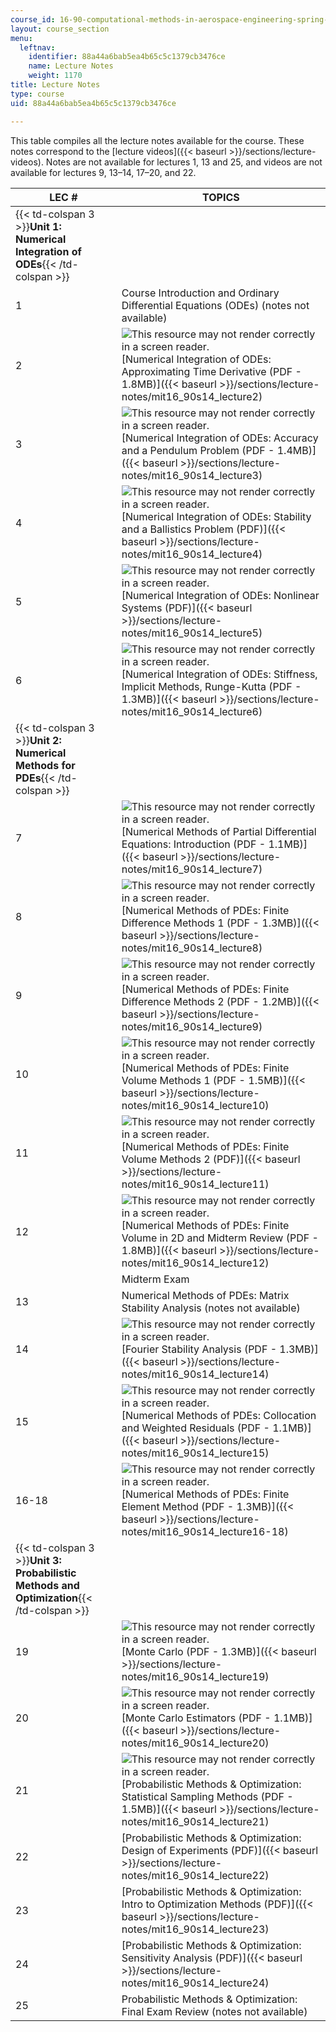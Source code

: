 ```yaml
---
course_id: 16-90-computational-methods-in-aerospace-engineering-spring-2014
layout: course_section
menu:
  leftnav:
    identifier: 88a44a6bab5ea4b65c5c1379cb3476ce
    name: Lecture Notes
    weight: 1170
title: Lecture Notes
type: course
uid: 88a44a6bab5ea4b65c5c1379cb3476ce

---
```


This table compiles all the lecture notes available for the course. These notes correspond to the [lecture videos]({{< baseurl >}}/sections/lecture-videos). Notes are not available for lectures 1, 13 and 25, and videos are not available for lectures 9, 13–14, 17–20, and 22.

| LEC # | TOPICS |
| --- | --- |
| {{< td-colspan 3 >}}**Unit 1: Numerical Integration of ODEs**{{< /td-colspan >}} |||
| 1 | Course Introduction and Ordinary Differential Equations (ODEs) (notes not available) |
| 2 | ![This resource may not render correctly in a screen reader.](/images/inacessible.gif)[Numerical Integration of ODEs: Approximating Time Derivative (PDF - 1.8MB)]({{< baseurl >}}/sections/lecture-notes/mit16_90s14_lecture2) |
| 3 | ![This resource may not render correctly in a screen reader.](/images/inacessible.gif)[Numerical Integration of ODEs: Accuracy and a Pendulum Problem (PDF - 1.4MB)]({{< baseurl >}}/sections/lecture-notes/mit16_90s14_lecture3) |
| 4 | ![This resource may not render correctly in a screen reader.](/images/inacessible.gif)[Numerical Integration of ODEs: Stability and a Ballistics Problem (PDF)]({{< baseurl >}}/sections/lecture-notes/mit16_90s14_lecture4) |
| 5 | ![This resource may not render correctly in a screen reader.](/images/inacessible.gif)[Numerical Integration of ODEs: Nonlinear Systems (PDF)]({{< baseurl >}}/sections/lecture-notes/mit16_90s14_lecture5) |
| 6 | ![This resource may not render correctly in a screen reader.](/images/inacessible.gif)[Numerical Integration of ODEs: Stiffness, Implicit Methods, Runge-Kutta (PDF - 1.3MB)]({{< baseurl >}}/sections/lecture-notes/mit16_90s14_lecture6) |
| {{< td-colspan 3 >}}**Unit 2: Numerical Methods for PDEs**{{< /td-colspan >}} |||
| 7 | ![This resource may not render correctly in a screen reader.](/images/inacessible.gif)[Numerical Methods of Partial Differential Equations: Introduction (PDF - 1.1MB)]({{< baseurl >}}/sections/lecture-notes/mit16_90s14_lecture7) |
| 8 | ![This resource may not render correctly in a screen reader.](/images/inacessible.gif)[Numerical Methods of PDEs: Finite Difference Methods 1 (PDF - 1.3MB)]({{< baseurl >}}/sections/lecture-notes/mit16_90s14_lecture8) |
| 9 | ![This resource may not render correctly in a screen reader.](/images/inacessible.gif)[Numerical Methods of PDEs: Finite Difference Methods 2 (PDF - 1.2MB)]({{< baseurl >}}/sections/lecture-notes/mit16_90s14_lecture9) |
| 10 | ![This resource may not render correctly in a screen reader.](/images/inacessible.gif)[Numerical Methods of PDEs: Finite Volume Methods 1 (PDF - 1.5MB)]({{< baseurl >}}/sections/lecture-notes/mit16_90s14_lecture10) |
| 11 | ![This resource may not render correctly in a screen reader.](/images/inacessible.gif)[Numerical Methods of PDEs: Finite Volume Methods 2 (PDF)]({{< baseurl >}}/sections/lecture-notes/mit16_90s14_lecture11) |
| 12 | ![This resource may not render correctly in a screen reader.](/images/inacessible.gif)[Numerical Methods of PDEs: Finite Volume in 2D and Midterm Review (PDF - 1.8MB)]({{< baseurl >}}/sections/lecture-notes/mit16_90s14_lecture12) |
| &nbsp; | Midterm Exam |
| 13 | Numerical Methods of PDEs: Matrix Stability Analysis (notes not available) |
| 14 | ![This resource may not render correctly in a screen reader.](/images/inacessible.gif)[Fourier Stability Analysis (PDF - 1.3MB)]({{< baseurl >}}/sections/lecture-notes/mit16_90s14_lecture14) |
| 15 | ![This resource may not render correctly in a screen reader.](/images/inacessible.gif)[Numerical Methods of PDEs: Collocation and Weighted Residuals (PDF - 1.1MB)]({{< baseurl >}}/sections/lecture-notes/mit16_90s14_lecture15) |
| 16-18 | ![This resource may not render correctly in a screen reader.](/images/inacessible.gif)[Numerical Methods of PDEs: Finite Element Method (PDF - 1.3MB)]({{< baseurl >}}/sections/lecture-notes/mit16_90s14_lecture16-18) |
| {{< td-colspan 3 >}}**Unit 3: Probabilistic Methods and Optimization**{{< /td-colspan >}} |||
| 19 | ![This resource may not render correctly in a screen reader.](/images/inacessible.gif)[Monte Carlo (PDF - 1.3MB)]({{< baseurl >}}/sections/lecture-notes/mit16_90s14_lecture19) |
| 20 | ![This resource may not render correctly in a screen reader.](/images/inacessible.gif)[Monte Carlo Estimators (PDF - 1.1MB)]({{< baseurl >}}/sections/lecture-notes/mit16_90s14_lecture20) |
| 21 | ![This resource may not render correctly in a screen reader.](/images/inacessible.gif)[Probabilistic Methods & Optimization: Statistical Sampling Methods (PDF - 1.5MB)]({{< baseurl >}}/sections/lecture-notes/mit16_90s14_lecture21) |
| 22 | [Probabilistic Methods & Optimization: Design of Experiments (PDF)]({{< baseurl >}}/sections/lecture-notes/mit16_90s14_lecture22) |
| 23 | [Probabilistic Methods & Optimization: Intro to Optimization Methods (PDF)]({{< baseurl >}}/sections/lecture-notes/mit16_90s14_lecture23) |
| 24 | [Probabilistic Methods & Optimization: Sensitivity Analysis (PDF)]({{< baseurl >}}/sections/lecture-notes/mit16_90s14_lecture24) |
| 25 | Probabilistic Methods & Optimization: Final Exam Review (notes not available)